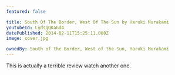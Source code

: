 ```yaml
---
featured: false

title: South Of The Border, West Of The Sun by Haruki Murakami
youtubeId: LydsgQKaGd4
datePublished: 2014-02-11T15:25:11.000Z
image: cover.jpg

ownedBy: South of the Border, West of the Sun, Haruki Murakami
---
```


This is actually a terrible review watch another one.
